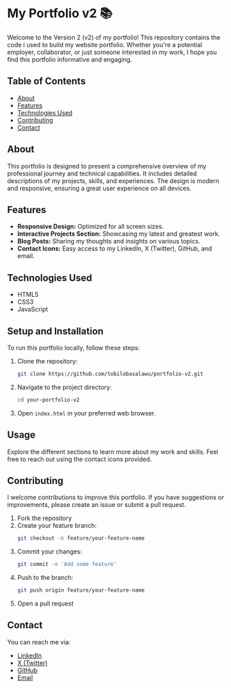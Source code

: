
# My Portfolio v2 📚

Welcome to the Version 2 (v2) of my portfolio! This repository contains the code i used to build my website portfolio. Whether you're a potential employer, collaborator, or just someone interested in my work, I hope you find this portfolio informative and engaging.


## Table of Contents

- [About](#about)
- [Features](#features)
- [Technologies Used](#technologies-used)
- [Contributing](#contributing)
- [Contact](#contact)

## About

This portfolio is designed to present a comprehensive overview of my professional journey and technical capabilities. It includes detailed descriptions of my projects, skills, and experiences. The design is modern and responsive, ensuring a great user experience on all devices.

## Features

- **Responsive Design:** Optimized for all screen sizes.
- **Interactive Projects Section:** Showcasing my latest and greatest work.
- **Blog Posts:** Sharing my thoughts and insights on various topics.
- **Contact Icons:** Easy access to my LinkedIn, X (Twitter), GitHub, and email.

## Technologies Used

- HTML5
- CSS3
- JavaScript


## Setup and Installation

To run this portfolio locally, follow these steps:

1. Clone the repository:
   ```bash
   git clone https://github.com/tobilobasalawu/portfolio-v2.git
   ```
2. Navigate to the project directory:
   ```bash
   cd your-portfolio-v2
   ```
3. Open `index.html` in your preferred web browser.

## Usage

Explore the different sections to learn more about my work and skills. Feel free to reach out using the contact icons provided.

## Contributing

I welcome contributions to improve this portfolio. If you have suggestions or improvements, please create an issue or submit a pull request.

1. Fork the repository
2. Create your feature branch:
   ```bash
   git checkout -b feature/your-feature-name
   ```
3. Commit your changes:
   ```bash
   git commit -m 'Add some feature'
   ```
4. Push to the branch:
   ```bash
   git push origin feature/your-feature-name
   ```
5. Open a pull request

## Contact

You can reach me via:

- [LinkedIn](https://www.linkedin.com/in/oluwatobi-s/)
- [X (Twitter)](https://x.com/SalawuToby)
- [GitHub](https://github.com/tobilobasalawu)
- [Email](mailto:tobisal.dev@gmail.com)
